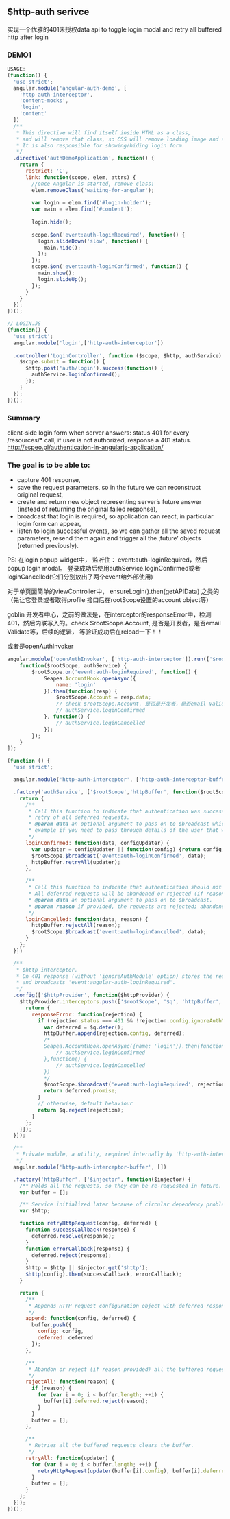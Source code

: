 ## $http-auth serivce
实现一个优雅的401未授权data api to toggle login modal and retry all buffered http after login

### DEMO1

```js
USAGE:
(function() {
  'use strict';
  angular.module('angular-auth-demo', [
    'http-auth-interceptor',
    'content-mocks',
    'login',
    'content'
  ])
  /**
   * This directive will find itself inside HTML as a class,
   * and will remove that class, so CSS will remove loading image and show app content.
   * It is also responsible for showing/hiding login form.
   */
  .directive('authDemoApplication', function() {
    return {
      restrict: 'C',
      link: function(scope, elem, attrs) {
        //once Angular is started, remove class:
        elem.removeClass('waiting-for-angular');
        
        var login = elem.find('#login-holder');
        var main = elem.find('#content');
        
        login.hide();
        
        scope.$on('event:auth-loginRequired', function() {
          login.slideDown('slow', function() {
            main.hide();
          });
        });
        scope.$on('event:auth-loginConfirmed', function() {
          main.show();
          login.slideUp();
        });
      }
    }
  });
})();

// LOGIN.JS
(function() {
  'use strict';
  angular.module('login',['http-auth-interceptor'])
  
  .controller('LoginController', function ($scope, $http, authService) {
    $scope.submit = function() {
      $http.post('auth/login').success(function() {
        authService.loginConfirmed();
      });
    }
  });
})();

```



### Summary
client-side login form when server answers: status 401
for every /resources/* call, if user is not authorized, response a 401 status.
http://espeo.pl/authentication-in-angularjs-application/

### The goal is to be able to:

- capture 401 response,
- save the request parameters, so in the future we can reconstruct original request,
- create and return new object representing server’s future answer (instead of returning the original failed response),
- broadcast that login is required, so application can react, in particular login form can appear,
- listen to login successful events, so we can gather all the saved request parameters, resend them again and trigger all the ‚future’ objects (returned previously).

PS: 在login popup widget中，
监听住： event:auth-loginRequired，然后popup login modal。
登录成功后使用authService.loginConfirmed或者loginCancelled(它们分别放出了两个event给外部使用)

对于单页面简单的viewController中， ensureLogin().then(getAPIData) 之类的（先让它登录或者取得profile 接口后在rootScope设置的account object等）


goblin 开发者中心，之前的做法是，在interceptor的responseError中，检测401，然后内联写入的。check $rootScope.Account, 是否是开发者，是否email Validate等，后续的逻辑， 等验证成功后在reload一下！！

或者是openAuthInvoker

```js
angular.module('openAuthInvoker', ['http-auth-interceptor']).run(['$rootScope', 'authService',
    function($rootScope, authService) {
        $rootScope.on('event:auth-loginRequired', function() {
            Seapea.AccountHook.openAsync({
                name: 'login'
            }).then(function(resp) {
                $rootScope.Account = resp.data;
                // check $rootScope.Account, 是否是开发者，是否email Validate等，后续的逻辑
                // authService.loginConfirmed
            }, function() {
                // authService.loginCancelled
            });
        });
    }
]);
```

```js
(function () {
  'use strict';

  angular.module('http-auth-interceptor', ['http-auth-interceptor-buffer'])

  .factory('authService', ['$rootScope','httpBuffer', function($rootScope, httpBuffer) {
    return {
      /**
       * Call this function to indicate that authentication was successfull and trigger a
       * retry of all deferred requests.
       * @param data an optional argument to pass on to $broadcast which may be useful for
       * example if you need to pass through details of the user that was logged in
       */
      loginConfirmed: function(data, configUpdater) {
        var updater = configUpdater || function(config) {return config;};
        $rootScope.$broadcast('event:auth-loginConfirmed', data);
        httpBuffer.retryAll(updater);
      },

      /**
       * Call this function to indicate that authentication should not proceed.
       * All deferred requests will be abandoned or rejected (if reason is provided).
       * @param data an optional argument to pass on to $broadcast.
       * @param reason if provided, the requests are rejected; abandoned otherwise.
       */
      loginCancelled: function(data, reason) {
        httpBuffer.rejectAll(reason);
        $rootScope.$broadcast('event:auth-loginCancelled', data);
      }
    };
  }])

  /**
   * $http interceptor.
   * On 401 response (without 'ignoreAuthModule' option) stores the request
   * and broadcasts 'event:angular-auth-loginRequired'.
   */
  .config(['$httpProvider', function($httpProvider) {
    $httpProvider.interceptors.push(['$rootScope', '$q', 'httpBuffer', function($rootScope, $q, httpBuffer) {
      return {
        responseError: function(rejection) {
          if (rejection.status === 401 && !rejection.config.ignoreAuthModule) {
            var deferred = $q.defer();
            httpBuffer.append(rejection.config, deferred);
            /*
            Seapea.AccountHook.openAsync({name: 'login'}).then(function() {
                // authService.loginConfirmed
            },function() {
                // authService.loginCancelled
            })
            */
            $rootScope.$broadcast('event:auth-loginRequired', rejection);
            return deferred.promise;
          }
          // otherwise, default behaviour
          return $q.reject(rejection);
        }
      };
    }]);
  }]);

  /**
   * Private module, a utility, required internally by 'http-auth-interceptor'.
   */
  angular.module('http-auth-interceptor-buffer', [])

  .factory('httpBuffer', ['$injector', function($injector) {
    /** Holds all the requests, so they can be re-requested in future. */
    var buffer = [];

    /** Service initialized later because of circular dependency problem. */
    var $http;

    function retryHttpRequest(config, deferred) {
      function successCallback(response) {
        deferred.resolve(response);
      }
      function errorCallback(response) {
        deferred.reject(response);
      }
      $http = $http || $injector.get('$http');
      $http(config).then(successCallback, errorCallback);
    }

    return {
      /**
       * Appends HTTP request configuration object with deferred response attached to buffer.
       */
      append: function(config, deferred) {
        buffer.push({
          config: config,
          deferred: deferred
        });
      },

      /**
       * Abandon or reject (if reason provided) all the buffered requests.
       */
      rejectAll: function(reason) {
        if (reason) {
          for (var i = 0; i < buffer.length; ++i) {
            buffer[i].deferred.reject(reason);
          }
        }
        buffer = [];
      },

      /**
       * Retries all the buffered requests clears the buffer.
       */
      retryAll: function(updater) {
        for (var i = 0; i < buffer.length; ++i) {
          retryHttpRequest(updater(buffer[i].config), buffer[i].deferred);
        }
        buffer = [];
      }
    };
  }]);
})();
```

